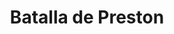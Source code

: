 ﻿---
title: "Batalla de Preston"
permalink: periodes_1030.html
layout: periode
dataInici: 1648-08-17
dataFi: 1648-08-19
sidebar: periodes
pares:
  - 1028:
    title: "Segunda Guerra Civil Inglesa"
    dataInici: "(1648-02)"
    dataFi: "(1649-01-30)"

fills:
jocsPrincipals:
jocsEscenaris:
jocsEpoca:
  - title: "Royalists & Roundheads III"
    bggId: 8067
    escenari: "Preston"
    dataInici: 
    dataFi: 

jocsEpocaEscenaris:
---
